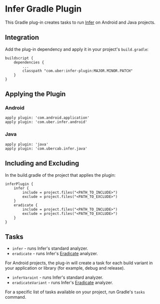 # Infer Gradle Plugin

This Gradle plug-in creates tasks to run [Infer](http://fbinfer.com) on Android and Java projects.

## Integration

Add the plug-in dependency and apply it in your project's `build.gradle`:
```
buildscript {
    dependencies {
        ...
        classpath "com.uber:infer-plugin:MAJOR.MINOR.PATCH"
    }
}
```
## Applying the Plugin

### Android

```
apply plugin: 'com.android.application'
apply plugin: 'com.uber.infer.android'
```

### Java

```
apply plugin: 'java'
apply plugin: 'com.ubercab.infer.java'
```

## Including and Excluding

In the build.gradle of the project that applies the plugin:
```
inferPlugin {
    infer {
        include = project.files("<PATH_TO_INCLUDE>")
        exclude = project.files("<PATH_TO_EXCLUDE>")
    }
    eradicate {
        include = project.files("<PATH_TO_INCLUDE>")
        exclude = project.files("<PATH_TO_EXCLUDE>")
    }
}
```

## Tasks

* `infer` - runs Infer's standard analyzer.
* `eradicate` - runs Infer's [Eradicate](http://fbinfer.com/docs/eradicate.html) analyzer.

For Android projects, the plug-in will create a task for each build variant in your application or library (for example, debug and release).

* `inferVaraint` - runs Infer's standard analyzer.
* `eradicateVariant` - runs Infer's [Eradicate](http://fbinfer.com/docs/eradicate.html) analyzer.

For a specific list of tasks available on your project, run Gradle's `tasks` command.

